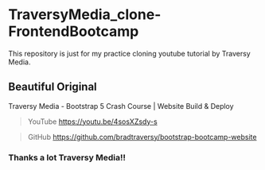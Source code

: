 # TraversyMedia_clone-FrontendBootcamp
This repository is just for my practice cloning youtube tutorial by Traversy Media.


## Beautiful Original
Traversy Media - Bootstrap 5 Crash Course | Website Build & Deploy
> YouTube https://youtu.be/4sosXZsdy-s

> GitHub https://github.com/bradtraversy/bootstrap-bootcamp-website


### **Thanks a lot Traversy Media!!**
